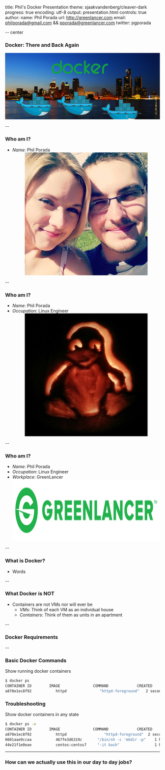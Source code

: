 title: Phil's Docker Presentation
theme: sjaakvandenberg/cleaver-dark
progress: true
encoding: utf-8
output: presentation.html
controls: true
author:
    name: Phil Porada
    url: http://greenlancer.com
    email: philporada@gmail.com && pporada@greenlancer.com
    twitter: pgporada

-- center

### Docker: There and Back Again
<img src='images/detroit.png' style='margin: 0 auto; display: block'></img>

--

### Who am I?
* *Name*: Phil Porada
<img src='images/us.jpg' style='margin: 0 auto; display: block; width: 400px; height: 400px'></img>

--

### Who am I?
* *Name*: Phil Porada
* *Occupation*: Linux Engineer
<img src='images/pumpkin.jpg' style='margin: 0 auto; display: block; width: 400px; height: 400px'></img>

--

### Who am I?
* *Name*: Phil Porada
* *Occupation*: Linux Engineer
* *Workplace*: GreenLancer
<img src='images/gl-logo.png' style='margin: 0 auto; display: block; width: 800px; height: 200px'></img>

--

### What is Docker?
* Words

--

### What Docker is NOT
* Containers are not VMs nor will ever be
    * *VMs*: Think of each VM as an individual house
    * *Containers*: Think of them as units in an apartment

--

### Docker Requirements

--

### Basic Docker Commands
Show running docker containers
```sh
$ docker ps
CONTAINER ID        IMAGE               COMMAND             CREATED             STATUS              PORTS               NAMES
a870e1ec8f92           httpd               "httpd-foreground"   2 seconds ago       Up 1 seconds        80/tcp              jovial_jones

```

### Troubleshooting
Show docker containers in any state
```sh
$ docker ps -a
CONTAINER ID        IMAGE               COMMAND             CREATED             STATUS              PORTS               NAMES
a870e1ec8f92           httpd                 "httpd-foreground"  2 seconds ago       Up 1 seconds        80/tcp              jovial_jones
0601aae9ccaa           467fe3d6319c       "/bin/sh -c 'mkdir -p"    1 hour ago         Exited (1) 1 hour ago                 cocky_perlman
44e21f1e0eae           centos:centos7     "-it bash"                1 hour ago         Created                               naughty_stallman
```

---

### How can we actually use this in our day to day jobs?

